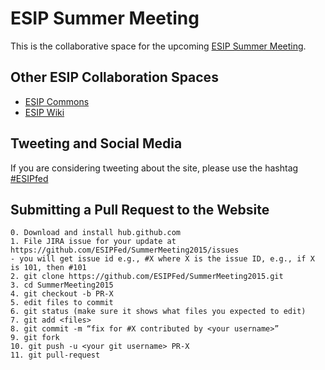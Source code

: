 ESIP Summer Meeting
=======
This is the collaborative space for the upcoming [ESIP Summer Meeting](http://esipfed.github.io/). 

Other ESIP Collaboration Spaces
---
* [ESIP Commons](http://commons.esipfed.org/)
* [ESIP Wiki](http://wiki.esipfed.org/index.php/Main_Page)

Tweeting and Social Media
---
If you are considering tweeting about the site, please use the hashtag [#ESIPfed](https://twitter.com/search?q=%23esipfed&src=typd)

Submitting a Pull Request to the Website
---
```
0. Download and install hub.github.com 
1. File JIRA issue for your update at https://github.com/ESIPFed/SummerMeeting2015/issues
- you will get issue id e.g., #X where X is the issue ID, e.g., if X is 101, then #101
2. git clone https://github.com/ESIPFed/SummerMeeting2015.git
3. cd SummerMeeting2015
4. git checkout -b PR-X
5. edit files to commit
6. git status (make sure it shows what files you expected to edit)
7. git add <files>
8. git commit -m “fix for #X contributed by <your username>”
9. git fork
10. git push -u <your git username> PR-X
11. git pull-request
```
